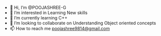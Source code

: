 - 👋 Hi, I’m @POOJASHREE-G
- 👀 I’m interested in Learning New skills
- 🌱 I’m currently learning C++
- 💞️ I’m looking to collaborate on Understanding Object oriented concepts
- 📫 How to reach me poojashree9814@gmail.com

<!---
POOJASHREE-G/POOJASHREE-G is a ✨ special ✨ repository because its `README.md` (this file) appears on your GitHub profile.
You can click the Preview link to take a look at your changes.
--->
